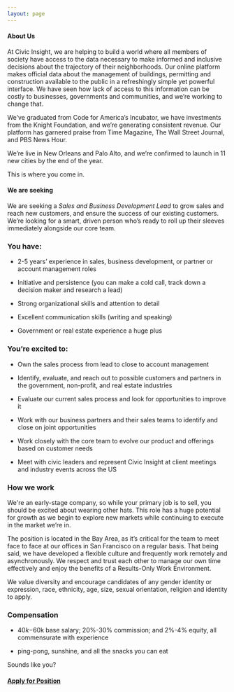 ```yaml
---
layout: page
---
```



#### About Us

At Civic Insight, we are helping to build a world where all members of society have access to the data necessary to make informed and inclusive decisions about the trajectory of their neighborhoods. Our online platform makes official data about the management of buildings, permitting and construction available to the public in a refreshingly simple yet powerful interface. We have seen how lack of access to this information can be costly to businesses, governments and communities, and we’re working to change that.

We’ve graduated from Code for America’s Incubator, we have investments from the Knight Foundation, and we’re generating consistent revenue. Our platform has garnered praise from Time Magazine, The Wall Street Journal, and PBS News Hour. 

We’re live in New Orleans and Palo Alto, and we’re confirmed to launch in 11 new cities by the end of the year. 

This is where you come in.

#### We are seeking

We are seeking a *Sales and Business Development Lead* to grow sales and reach new customers, and ensure the success of our existing customers. We’re looking for a smart, driven person who’s ready to roll up their sleeves immediately alongside our core team.


### You have:

  * 2-5 years’ experience in sales, business development, or partner or account management roles

  * Initiative and persistence (you can make a cold call, track down a decision maker and research a lead)

  * Strong organizational skills and attention to detail 

  * Excellent communication skills (writing and speaking)

  * Government or real estate experience a huge plus

### You’re excited to:

  * Own the sales process from lead to close to account management

  * Identify, evaluate, and reach out to possible customers and partners in the government, non-profit, and real estate industries

  * Evaluate our current sales process and look for opportunities to improve it

  * Work with our business partners and their sales teams to identify and close on joint opportunities

  * Work closely with the core team to evolve our product and offerings based on customer needs

  * Meet with civic leaders and represent Civic Insight at client meetings and industry events across the US


### How we work
We're an early-stage company, so while your primary job is to sell, you should be excited about wearing other hats. This role has a huge potential for growth as we begin to explore new markets while continuing to execute in the market we’re in.

The position is located in the Bay Area, as it’s critical for the team to meet face to face at our offices in San Francisco on a regular basis. That being said, we have developed a flexible culture and frequently work remotely and asynchronously. We respect and trust each other to manage our own time effectively and enjoy the benefits of a Results-Only Work Environment.

We value diversity and encourage candidates of any gender identity or expression, race, ethnicity, age, size, sexual orientation, religion and identity to apply.



### Compensation

  * $40k-$60k base salary; 20%-30% commission; and 2%-4% equity, all commensurate with experience

  * ping-pong, sunshine, and all the snacks you can eat

Sounds like you?


#### [Apply for Position](https://docs.google.com/a/civicindustries.com/forms/d/1qvmci4D9JvRgFfzFwctw7BA0TL4v5r6ek38vPYMZJ3I/viewform?usp=send_form)